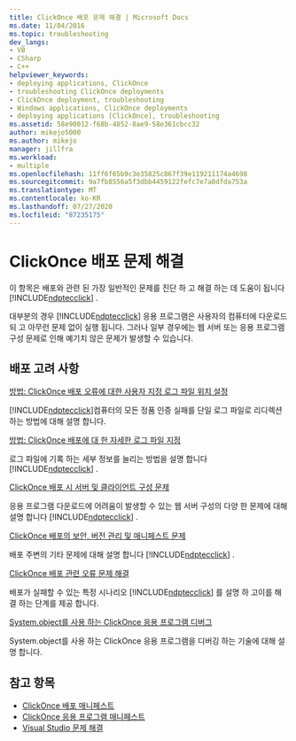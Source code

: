 ```yaml
---
title: ClickOnce 배포 문제 해결 | Microsoft Docs
ms.date: 11/04/2016
ms.topic: troubleshooting
dev_langs:
- VB
- CSharp
- C++
helpviewer_keywords:
- deploying applications, ClickOnce
- troubleshooting ClickOnce deployments
- ClickOnce deployment, troubleshooting
- Windows applications, ClickOnce deployments
- deploying applications [ClickOnce], troubleshooting
ms.assetid: 58e90012-f68b-4852-8ae9-58e361cbcc32
author: mikejo5000
ms.author: mikejo
manager: jillfra
ms.workload:
- multiple
ms.openlocfilehash: 11ff6f65b9c3e35825c867f39e119211174a4698
ms.sourcegitcommit: 9a7fb8556a5f3dbb4459122fefc7e7a8dfda753a
ms.translationtype: MT
ms.contentlocale: ko-KR
ms.lasthandoff: 07/27/2020
ms.locfileid: "87235175"
---
```

# <a name="troubleshoot-clickonce-deployments"></a>ClickOnce 배포 문제 해결
이 항목은 배포와 관련 된 가장 일반적인 문제를 진단 하 고 해결 하는 데 도움이 됩니다 [!INCLUDE[ndptecclick](../deployment/includes/ndptecclick_md.md)] .

 대부분의 경우 [!INCLUDE[ndptecclick](../deployment/includes/ndptecclick_md.md)] 응용 프로그램은 사용자의 컴퓨터에 다운로드 되 고 아무런 문제 없이 실행 됩니다. 그러나 일부 경우에는 웹 서버 또는 응용 프로그램 구성 문제로 인해 예기치 않은 문제가 발생할 수 있습니다.

## <a name="deployment-considerations"></a>배포 고려 사항

 [방법: ClickOnce 배포 오류에 대한 사용자 지정 로그 파일 위치 설정](../deployment/how-to-set-a-custom-log-file-location-for-clickonce-deployment-errors.md)

 [!INCLUDE[ndptecclick](../deployment/includes/ndptecclick_md.md)]컴퓨터의 모든 정품 인증 실패를 단일 로그 파일로 리디렉션하는 방법에 대해 설명 합니다.

 [방법: ClickOnce 배포에 대 한 자세한 로그 파일 지정](../deployment/how-to-specify-verbose-log-files-for-clickonce-deployments.md)

 로그 파일에 기록 하는 세부 정보를 늘리는 방법을 설명 합니다 [!INCLUDE[ndptecclick](../deployment/includes/ndptecclick_md.md)] .

 [ClickOnce 배포 시 서버 및 클라이언트 구성 문제](../deployment/server-and-client-configuration-issues-in-clickonce-deployments.md)

 응용 프로그램 다운로드에 어려움이 발생할 수 있는 웹 서버 구성의 다양 한 문제에 대해 설명 합니다 [!INCLUDE[ndptecclick](../deployment/includes/ndptecclick_md.md)] .

 [ClickOnce 배포의 보안, 버전 관리 및 매니페스트 문제](../deployment/security-versioning-and-manifest-issues-in-clickonce-deployments.md)

 배포 주변의 기타 문제에 대해 설명 합니다 [!INCLUDE[ndptecclick](../deployment/includes/ndptecclick_md.md)] .

 [ClickOnce 배포 관련 오류 문제 해결](../deployment/troubleshooting-specific-errors-in-clickonce-deployments.md)

 배포가 실패할 수 있는 특정 시나리오 [!INCLUDE[ndptecclick](../deployment/includes/ndptecclick_md.md)] 를 설명 하 고이를 해결 하는 단계를 제공 합니다.

 [System.object를 사용 하는 ClickOnce 응용 프로그램 디버그](../deployment/debugging-clickonce-applications-that-use-system-deployment-application.md)

 System.object를 사용 하는 ClickOnce 응용 프로그램을 디버깅 하는 기술에 대해 설명 합니다.

## <a name="see-also"></a>참고 항목

- [ClickOnce 배포 매니페스트](../deployment/clickonce-deployment-manifest.md)
- [ClickOnce 응용 프로그램 매니페스트](../deployment/clickonce-application-manifest.md)
- [Visual Studio 문제 해결](/troubleshoot/visualstudio/welcome-visual-studio/)